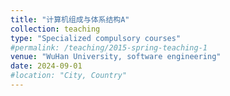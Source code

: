 ```yaml
---
title: "计算机组成与体系结构A"
collection: teaching
type: "Specialized compulsory courses"
#permalink: /teaching/2015-spring-teaching-1
venue: "WuHan University, software engineering"
date: 2024-09-01
#location: "City, Country"
---
```



